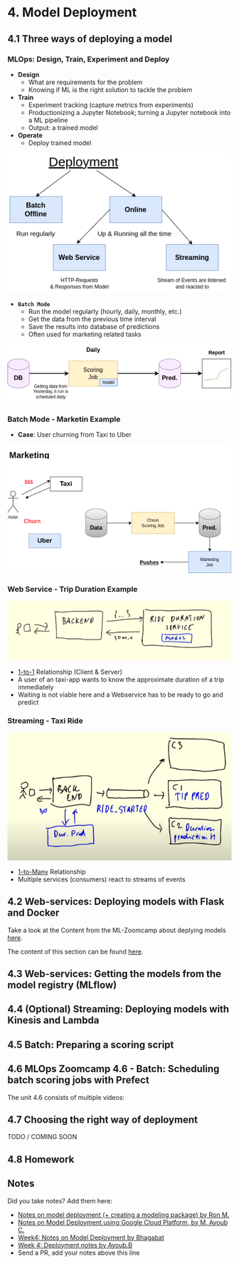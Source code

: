 # 4. Model Deployment

## 4.1 Three ways of deploying a model

### MLOps: Design, Train, Experiment and Deploy
- **Design**
    - What are requirements for the problem
    - Knowing if ML is the right solution to tackle the problem
- **Train**
    - Experiment tracking (capture metrics from experiments)
    - Productionizing a Jupyter Notebook; turning a Jupyter notebook into a ML pipeline
    - Output: a trained model
- **Operate**
    - Deploy trained model


![deploying models](imgs/deploy.png)

- **`Batch Mode`**
    - Run the model regularly (hourly, daily, monthly, etc.)
    - Get the data from the previous time interval
    - Save the results into database of predictions
    - Often used for marketing related tasks

![scoring-job](imgs/scoring_job.png)

### Batch Mode - Marketin Example

- **Case**: User churning from Taxi to Uber

![example](imgs/marketing_example.png)

### Web Service - Trip Duration Example

![web-service](imgs/web_service.png)
- <u>1-to-1</u> Relationship (Client & Server)
- A user of an taxi-app wants to know the approximate duration of a trip immediately
- Waiting is not viable here and a Webservice has to be ready to go and predict

### Streaming - Taxi Ride
![streaming](imgs/streaming.png)
- <u>1-to-Many</u> Relationship
- Multiple services (consumers) react to streams of events


## 4.2 Web-services: Deploying models with Flask and Docker

Take a look at the Content from the ML-Zoomcamp about deplying models [here](https://github.com/alexeygrigorev/mlbookcamp-code/tree/master/course-zoomcamp/05-deployment).

The content of this section can be found [here](web-service/README.md).

## 4.3 Web-services: Getting the models from the model registry (MLflow)

## 4.4 (Optional) Streaming: Deploying models with Kinesis and Lambda 

## 4.5 Batch: Preparing a scoring script

## 4.6 MLOps Zoomcamp 4.6 - Batch: Scheduling batch scoring jobs with Prefect

The unit 4.6 consists of multiple videos:

## 4.7 Choosing the right way of deployment

TODO / COMING SOON

## 4.8 Homework


## Notes

Did you take notes? Add them here:

* [Notes on model deployment (+ creating a modeling package) by Ron M.](https://particle1331.github.io/inefficient-networks/notebooks/mlops/04-deployment/notes.html)
* [Notes on Model Deployment using Google Cloud Platform, by M. Ayoub C.](https://gist.github.com/Qfl3x/de2a9b98a370749a4b17a4c94ef46185)
* [Week4: Notes on Model Deployment by Bhagabat](https://github.com/BPrasad123/MLOps_Zoomcamp/tree/main/Week4)
* [Week 4: Deployment notes by Ayoub.B](https://github.com/ayoub-berdeddouch/mlops-journey/blob/main/deployment-04.md)
* Send a PR, add your notes above this line
